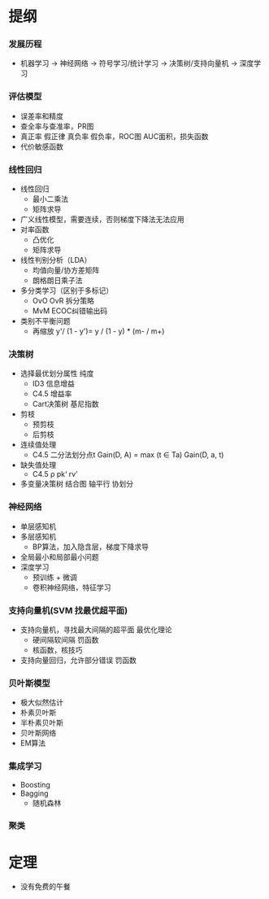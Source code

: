# 提纲

### 发展历程
  * 机器学习 -> 神经网络 -> 符号学习/统计学习 -> 决策树/支持向量机 -> 深度学习


### 评估模型
  * 误差率和精度
  * 查全率与查准率，PR图
  * 真正率 假正律 真负率 假负率，ROC图 AUC面积，损失函数
  * 代价敏感函数


### 线性回归
  * 线性回归
    * 最小二乘法
    * 矩阵求导
  * 广义线性模型，需要连续，否则梯度下降法无法应用
  * 对率函数
    * 凸优化
    * 矩阵求导
  * 线性判别分析（LDA）
    * 均值向量/协方差矩阵
    * 朗格朗日乘子法
  * 多分类学习（区别于多标记）
    * OvO OvR 拆分策略
    * MvM ECOC纠错输出码
  * 类别不平衡问题
    * 再缩放 y'/ (1 - y')= y / (1 - y) * (m- / m+)


### 决策树
  * 选择最优划分属性 纯度
    * ID3 信息增益
    * C4.5 增益率
    * Cart决策树 基尼指数
  * 剪枝
    * 预剪枝
    * 后剪枝
  * 连续值处理
    * C4.5 二分法划分点t Gain(D, A) = max (t ∈ Ta) Gain(D, a, t)
  * 缺失值处理
    * C4.5 ρ pk‘ rv’
  * 多变量决策树 结合图 轴平行 协划分


### 神经网络
  * 单层感知机
  * 多层感知机
    * BP算法，加入隐含层，梯度下降求导
  * 全局最小和局部最小问题
  * 深度学习
    * 预训练 + 微调
    * 卷积神经网络，特征学习

### 支持向量机(SVM 找最优超平面)
  * 支持向量机，寻找最大间隔的超平面 最优化理论
    * 硬间隔软间隔 罚函数
    * 核函数，核技巧
  * 支持向量回归，允许部分错误 罚函数

### 贝叶斯模型
  * 极大似然估计
  * 朴素贝叶斯
  * 半朴素贝叶斯
  * 贝叶斯网络
  * EM算法

### 集成学习
  * Boosting
  * Bagging
    * 随机森林

### 聚类



# 定理
  * 没有免费的午餐